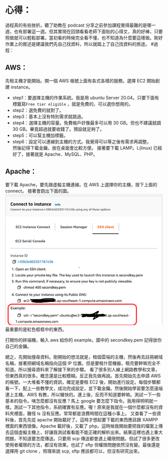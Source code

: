 # 心得：
過程真的有些挫折。聽了助教在 podcast 分享之前參加課程覺得最難的是哪一週，也有部署這一週。但其實現在回頭看看老師下面貼的心得文，真的好棒，只要照做就可以輕鬆部署。當初看的時候完全看不懂，也不知道為什麼要這樣做。剛好作業上的敘述是建議我們先自己找資料，所以就踏上了自己找資料的旅途。
#過程：
## AWS：
先租主機才能開始。開一個 AWS 帳號上面有各式各樣的服務。選擇 EC2 開始創建 instance。

* step1：要選擇主機的作業系統。我是用 ubuntu Server 20.04。只要下面有標籤寫`Free tier eligible` ，就是免費的，可以選你想用的。
* step2：選免費的就對了。
* step3：基本上沒有特別需求就跳過。
* step4：選擇主機的容量。免費帳戶好像最多可以用 30 GB。但也不建議就調 30 GB。畢竟超過就要收錢了。預設就足夠了。
* step5：可以幫主機加標籤。
* step6：設定可以連線到主機的方式。我覺得可以等之後有需求再調整。  
然後記得下載金鑰，放在桌面會比較方便。
接著要下載 LAMP。L(linux) 已經好了，接著就是 Apache、MySQL、PHP。

## Apache：
要下載 Apache，要先跟虛擬主機連線。在 AWS 上選擇你的主機，按下上面的 connect。 接著會跑出下面的圖。![image](./aws-ssl.png)最重要的是紅色框框中的東西。  

打開你的終端機，輸入 aws 給你的 example。圖中的 secondkey.pem 記得放你自己的金鑰。

總之，先開始搜尋資料。剛開始的想法就是，租個雲端的主機，然後再去註冊網域名稱，接著把網域名稱指向這個 IP 位置。但是要租什麼機器，租完要幹嘛完全不知道。所以搜尋資料來了解接下來的步驟。
看了很多別人線上網路教學和文章，但東西真的很多。概念還是比較模糊。反正我先做再說。首先開始先去申請 AWS 的帳號。一大堆看不懂的資訊，確定是要租 EC2 後，開始進行設定。每個步驟都看一下，配上一些教學文，成功完成設定，並下載金鑰。然後開始學習要怎麼遠端連上主機。AWS 有教，所以蠻快的。連上後，反而不知道要幹嘛。測試一下一些基本的指令。咦怎麼都沒有反應？馬上 google 要怎麼下指令。我用得明明就一樣。測試一下其他指令，系統確實有反應。喔！原來是我就在一個什麼都沒有的資料夾裡面，難怪 ls 沒有反應。常常都是浪費時間在這種小事上。
又查看了一些資料後，首先先從 apache 開始載好了。這時才想起要下載的東西應該跟 XAMPP 裡面的東西很像。Apache 載好後，又載了 php。這時候我開始要把我的檔案上傳去這個虛擬主機上，好讓我測試看看能不能正確的解析出來。結果這裡也遇上重大問題，不知道要怎麼傳送。只要用 scp 傳送都會遇上權限問題。但試了很多更改使用者權限的方法，都沒有效果。也試了 sftp 但權限問題依然沒有變。最後還是選擇用 git clone ，照理來說 scp, sftp 應該都可以，但沒有研究出來。


